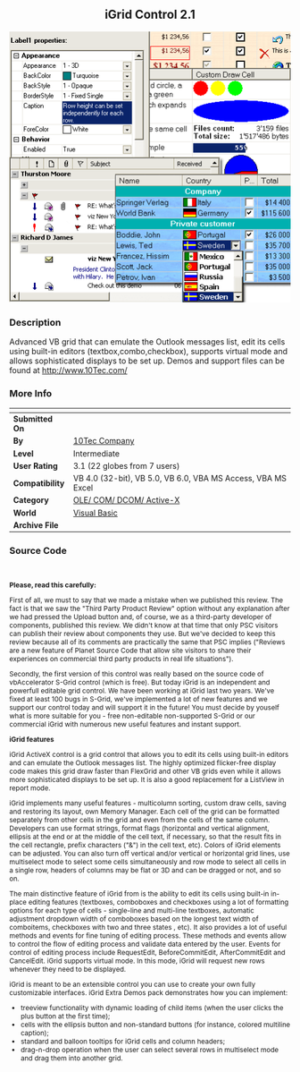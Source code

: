 ﻿<div align="center">

## iGrid Control 2\.1

<img src="PIC200338416303211.gif">
</div>

### Description

Advanced VB grid that can emulate the Outlook messages list, edit its cells using built-in editors (textbox,combo,checkbox), supports virtual mode and allows sophisticated displays to be set up. Demos and support files can be found at http://www.10Tec.com/
 
### More Info
 


<span>             |<span>
---                |---
**Submitted On**   |
**By**             |[10Tec Company](https://github.com/Planet-Source-Code/PSCIndex/blob/master/ByAuthor/10tec-company.md)
**Level**          |Intermediate
**User Rating**    |3.1 (22 globes from 7 users)
**Compatibility**  |VB 4\.0 \(32\-bit\), VB 5\.0, VB 6\.0, VBA MS Access, VBA MS Excel
**Category**       |[OLE/ COM/ DCOM/ Active\-X](https://github.com/Planet-Source-Code/PSCIndex/blob/master/ByCategory/ole-com-dcom-active-x__1-29.md)
**World**          |[Visual Basic](https://github.com/Planet-Source-Code/PSCIndex/blob/master/ByWorld/visual-basic.md)
**Archive File**   |[](https://github.com/Planet-Source-Code/10tec-company-igrid-control-2-1__1-43829/archive/master.zip)





### Source Code

<div style="font-size: 12px;">
<p> 
<p><b>Please, read this carefully:</b>
<p>First of all, we must to say that we made a mistake when we published this review. The fact is that we saw the "Third Party Product Review" option without any explanation after we had pressed the Upload button and, of course, we as a third-party developer of components, published this review. We didn't know at that time that only PSC visitors can publish their review about components they use. But we've decided to keep this review because all of its comments are practically the same that PSC implies ("Reviews are a new feature of Planet Source Code that allow site visitors to share their experiences on commercial third party products in real life situations").
<p>Secondly, the first version of this control was really based on the source code of vbAccelerator S-Grid control (which is free). But today iGrid is an independent and powerfull editable grid control. We have been working at iGrid last two years. We've fixed at least 100 bugs in S-Grid, we've implemented a lot of new features and we support our control today and will support it in the future! You must decide by youself what is more suitable for you - free non-editable non-supported S-Grid or our commercial iGrid with numerous new useful features and instant support.
<p><b>iGrid features</b>
<p>iGrid ActiveX control is a grid control that allows you to edit its cells using built-in editors and can emulate the Outlook messages list. The highly optimized flicker-free display code makes this grid draw faster than FlexGrid and other VB grids even while it allows more sophisticated displays to be set up. It is also a good replacement for a ListView in report mode.
<p>iGrid implements many useful features - multicolumn sorting, custom draw cells, saving and restoring its layout, own Memory Manager.
Each cell of the grid can be formatted separately from other cells in the grid and even from the cells of the same column. Developers can use format strings, format flags (horizontal and vertical alignment, ellipsis at the end or at the middle of the cell text, if necessary, so that the result fits in the cell rectangle, prefix characters ("&") in the cell text, etc). Colors of iGrid elements can be adjusted. You can also turn off vertical and/or vertical or horizontal grid lines, use multiselect mode to select some cells simultaneously and row mode to select all cells in a single row, headers of columns may be flat or 3D and can be dragged or not, and so on.
<p>The main distinctive feature of iGrid from is the ability to edit its cells using built-in in-place editing features (textboxes, comboboxes and checkboxes using a lot of formatting options for each type of cells - single-line and multi-line textboxes, automatic adjustment dropdown width of comboboxes based on the longest text width of comboitems, checkboxes with two and three states , etc). It also provides a lot of useful methods and events for fine tuning of editing process. These methods and events allow to control the flow of editing process and validate data entered by the user. Events for control of editing process include RequestEdit, BeforeCommitEdit, AfterCommitEdit and CancelEdit.
iGrid supports virtual mode. In this mode, iGrid will request new rows whenever they need to be displayed.
<p>iGrid is meant to be an extensible control you can use to create your own fully customizable interfaces. iGrid Extra Demos pack demonstrates how you can implement:
<UL>
<LI>treeview functionality with dynamic loading of child items (when the user clicks the plus button at the first time);
<LI>cells with the ellipsis button and non-standard buttons (for instance, colored multiline caption);
<LI>standard and balloon tooltips for iGrid cells and column headers;
<LI>drag-n-drop operation when the user can select several rows in multiselect mode and drag them into another grid.
</UL>
</div>

